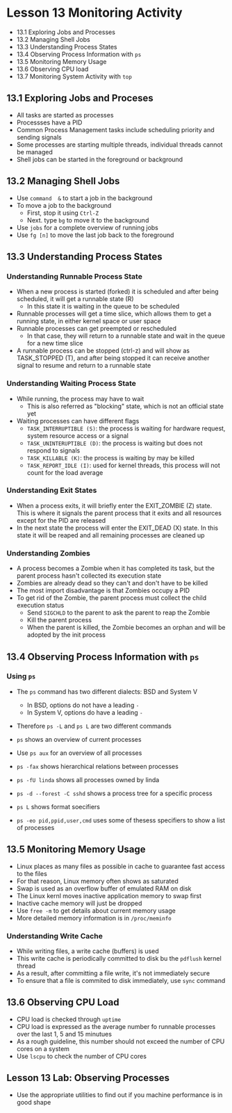 # Lesson 13 Monitoring Activity
- 13.1 Exploring Jobs and Processes
- 13.2 Managing Shell Jobs
- 13.3 Understanding Process States
- 13.4 Observing Process Information with `ps`
- 13.5 Monitoring Memory Usage
- 13.6 Observing CPU load
- 13.7 Monitoring System Activity with `top`

## 13.1 Exploring Jobs and Proceses
- All tasks are started as processes
- Processses have a PID
- Common Process Management tasks include scheduling priority and sending signals
- Some processes are starting multiple threads, individual threads cannot be managed
- Shell jobs can be started in the foreground or background

## 13.2 Managing Shell Jobs
- Use `command  &` to start a job in the background
- To move a job to the background
    - First, stop it using `Ctrl-Z`
    - Next. type `bg` to move it to the background
- Use `jobs` for a complete overview of running jobs
- Use `fg [n]` to move the last job back to the foreground

## 13.3 Understanding Process States
### Understanding Runnable Process State
- When a new process is started (forked) it is scheduled and after being scheduled, it will get a runnable state (R)
    - In this state it is waiting in the queue to be scheduled
- Runnable processes will get a time slice, which allows them to get a running state, in either kernel space or user space
- Runnable processes can get preempted or rescheduled
    - In that case, they will return to a runnable state and wait in the queue for a new time slice
- A runnable process can be stopped (ctrl-z) and will show as TASK_STOPPED (T), and after being stopped it can receive another signal to resume and return to a runnable state

### Understanding Waiting Process State
- While running, the process may have to wait
    - This is also referred as "blocking" state, which is not an official state yet
- Waiting processes can have different flags
    - `TASK_INTERRUPTIBLE (S)`: the process is waiting for hardware request, system resource access or a signal
    - `TASK_UNINTERUPTIBLE (D)`: the process is waiting but does not respond to signals
    - `TASK_KILLABLE (K)`: the process is waiting by may be killed
    - `TASK_REPORT_IDLE (I)`: used for kernel threads, this process will not count for the load average

### Understanding Exit States
- When a process exits, it will briefly enter the EXIT_ZOMBIE (Z) state. This is where it signals the parent process that it exits and all resources except for the PID are released
- In the next state the process will enter the EXIT_DEAD (X) state. In this state it will be reaped and all remaining processes are cleaned up

### Understanding Zombies
- A process becomes a Zombie when it has completed its task, but the parent process hasn't collected its execution state
- Zombies are already dead so they can't and don't have to be killed
- The most import disadvantage is that Zombies occupy a PID
- To get rid of the Zombie, the parent process must collect the child execution status
    - Send `SIGCHLD` to the parent to ask the parent to reap the Zombie
    - Kill the parent process
    - When the parent is killed, the Zombie becomes an orphan and will be adopted by the init process

## 13.4 Observing Process Information with `ps`
### Using `ps`
- The `ps` command has two different dialects: BSD and System V
    - In BSD, options do not have a leading `-`
    - In System V, options do have a leading `-`
- Therefore `ps -L` and `ps L` are two different commands
- `ps` shows an overview of current processes
- Use `ps aux` for an overview of all processes

- `ps -fax` shows hierarchical relations between processes
- `ps -fU linda` shows all processes owned by linda
- `ps -d --forest -C sshd` shows a process tree for a specific process
- `ps L` shows format soecifiers
- `ps -eo pid,ppid,user,cmd` uses some of thesess specifiers to show a list of processes

## 13.5 Monitoring Memory Usage
- Linux places as many files as possible in cache to guarantee fast access to the files
- For that reason, Linux memory often shows as saturated
- Swap is used as an overflow buffer of emulated RAM on disk
- The Linux kernl moves inactive application memory to swap first
- Inactive cache memory will just be dropped
- Use `free -m` to get details about current memory usage
- More detailed memory information is in `/proc/meminfo`

### Understanding Write Cache
- While writing files, a write cache (buffers) is used
- This write cache is periodically committed to disk bu the `pdflush` kernel thread
- As a result, after committing a file write, it's not immediately secure
- To ensure that a file is commited to disk immediately, use `sync` command

## 13.6 Observing CPU Load
- CPU load is checked through `uptime`
- CPU load is expressed as the average number fo runnable processes over the last 1, 5 and 15 minutues
- As a rough guideline, this number should not exceed the number of CPU cores on a system
- Use `lscpu` to check the number of CPU cores

## Lesson 13 Lab: Observing Processes
- Use the appropriate utilities to find out if you machine performance is in good shape